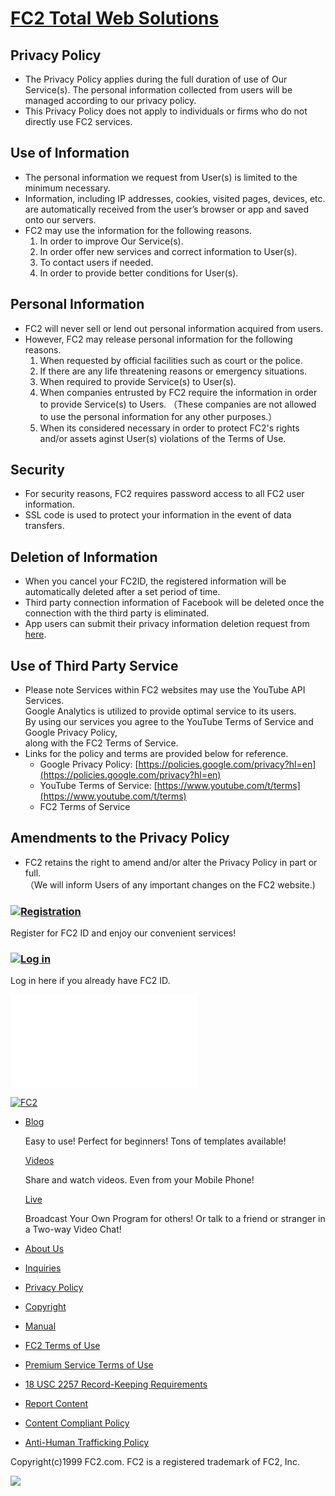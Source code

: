 [FC2 Total Web Solutions](https://fc2.com/en/)
==============================================

Privacy Policy
--------------

* The Privacy Policy applies during the full duration of use of Our Service(s). The personal information collected from users will be managed according to our privacy policy.
* This Privacy Policy does not apply to individuals or firms who do not directly use FC2 services.

Use of Information
------------------

* The personal information we request from User(s) is limited to the minimum necessary.
* Information, including IP addresses, cookies, visited pages, devices, etc. are automatically received from the user’s browser or app and saved onto our servers.
* FC2 may use the information for the following reasons.  
    1. In order to improve Our Service(s).
    2. In order offer new services and correct information to User(s).
    3. To contact users if needed.
    4. In order to provide better conditions for User(s).

Personal Information
--------------------

* FC2 will never sell or lend out personal information acquired from users.
* However, FC2 may release personal information for the following reasons.  
    1. When requested by official facilities such as court or the police.
    2. If there are any life threatening reasons or emergency situations.
    3. When required to provide Service(s) to User(s).
    4. When companies entrusted by FC2 require the information in order to provide Service(s) to Users. （These companies are not allowed to use the personal information for any other purposes.）
    5. When its considered necessary in order to protect FC2's rights and/or assets aginst User(s) violations of the Terms of Use.

Security
--------

* For security reasons, FC2 requires password access to all FC2 user information.
* SSL code is used to protect your information in the event of data transfers.

Deletion of Information
-----------------------

* When you cancel your FC2ID, the registered information will be automatically deleted after a set period of time.
* Third party connection information of Facebook will be deleted once the connection with the third party is eliminated.
* App users can submit their privacy information deletion request from [here](https://form1ssl.fc2.com/form/?id=6d0cd35ec493a3a7).

Use of Third Party Service
--------------------------

* Please note Services within FC2 websites may use the YouTube API Services.  
    Google Analytics is utilized to provide optimal service to its users.  
    By using our services you agree to the YouTube Terms of Service and Google Privacy Policy,  
    along with the FC2 Terms of Service.
* Links for the policy and terms are provided below for reference.
    * Google Privacy Policy: [https://policies.google.com/privacy?hl=en](https://policies.google.com/privacy?hl=en)
    * YouTube Terms of Service: [https://www.youtube.com/t/terms](https://www.youtube.com/t/terms)
    * FC2 Terms of Service

Amendments to the Privacy Policy
--------------------------------

* FC2 retains the right to amend and/or alter the Privacy Policy in part or full.  
    （We will inform Users of any important changes on the FC2 website.)

### [![Registration](//static.fc2.com/share/fc2footermenu/blank.gif)](https://secure.id.fc2.com/signup.php?switch_language=en)

Register for FC2 ID and enjoy our convenient services!

### [![Log in](//static.fc2.com/share/fc2footermenu/blank.gif)](https://secure.id.fc2.com/?done=id&switch_language=en)

Log in here if you already have FC2 ID.

![](//media.fc2.com/counter_img.php?id=2660)

 

[![FC2](//static.fc2.com/share/fc2footermenu/blank.gif)](https://fc2.com/en/ "FC2 Home")

* [Blog](https://blog.fc2.com/en/ "FC2 Blog")
    
    Easy to use! Perfect for beginners! Tons of templates available!
    
    [Videos](https://video.fc2.com/en/ "FC2 Videos")
    
    Share and watch videos. Even from your Mobile Phone!
    
    [Live](https://live.fc2.com/en/ "FC2 Live")
    
    Broadcast Your Own Program for others! Or talk to a friend or stranger in a Two-way Video Chat!
    

* [About Us](https://fc2.com/en/company.html "About Us")
* [Inquiries](https://form1ssl.fc2.com/form/?id=305274 "Inquiries")
* [Privacy Policy](https://fc2.com/en/privacy.html "Privacy Policy")
* [Copyright](https://help.fc2.com/copyrights/tos/en "Copyright")
* [Manual](https://fc2idmanualen.blog125.fc2.com/ "Manual")
* [FC2 Terms of Use](https://help.fc2.com/common/tos/en/ "FC2 Terms of Use")
* [Premium Service Terms of Use](https://help.fc2.com/point/tos/en#service_point "Premium Service Terms of Use")
* [18 USC 2257 Record-Keeping Requirements](https://fc2.com/en/2257.html "18 USC 2257 Record-Keeping Requirements")
* [Report Content](https://form1ssl.fc2.com/form/?id=5d66515d8b37e2ab "Report Content")
* [Content Compliant Policy](https://help.fc2.com/common/tos/en#contentCompliantPolicy "Content Compliant Policy")
* [Anti-Human Trafficking Policy](https://help.fc2.com/anti_human_trafficking_policy/tos/en "Anti-Human Trafficking Policy")

Copyright(c)1999 FC2.com. FC2 is a registered trademark of FC2, Inc.

![](/fc2dc/linkw.png)